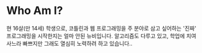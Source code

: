 # Who Am I?
현 16살(만 14세) 학생으로, 
코틀린과 웹 프로그래밍을 주 분야로 삼고 싶어하는
'진짜' 프로그래밍을 시작한지는 얼마 안된 뉴비입니다.
알고리즘도 다루고 있고, 학업에 치여 사느라 빠쁘지만
그래도 열심히 노력하려 하고 있습니다..

